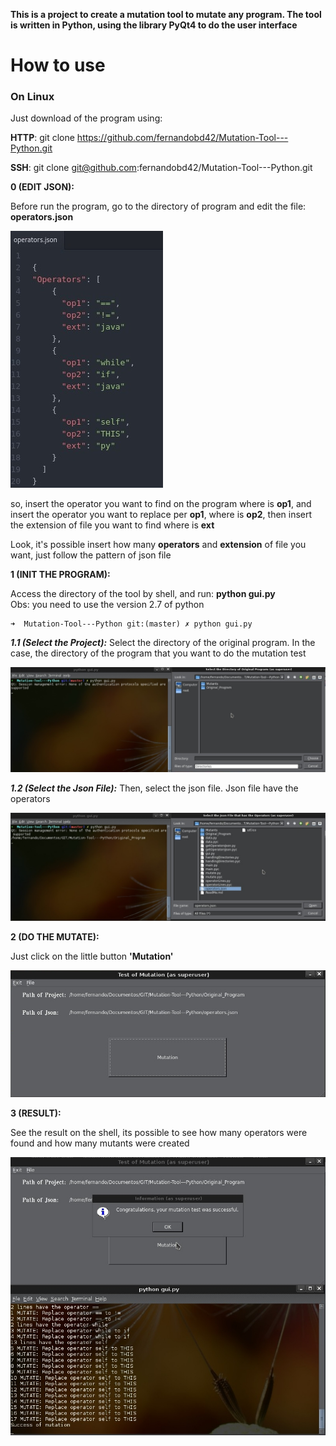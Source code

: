 **This is a project to create a mutation tool to mutate any program. The tool is written in Python, using the library PyQt4 to do the user interface**

# How to use

### On Linux

Just download of the program using:

**HTTP**: git clone https://github.com/fernandobd42/Mutation-Tool---Python.git

**SSH**: git clone git@github.com:fernandobd42/Mutation-Tool---Python.git

**0 (EDIT JSON):**

Before run the program, go to the directory of program and edit the file: <b>operators.json</b>

![Json](https://raw.githubusercontent.com/fernandobd42/images/master/00.PNG)

so, insert the operator you want to find on the program where is <b>op1</b>, and insert the operator you want to replace per <b>op1</b>, where is <b>op2</b>, then insert the extension of file you want to find where is <b>ext</b>

Look, it's possible insert how many <b>operators</b> and <b>extension</b> of file you want, just follow the pattern of json file

**1 (INIT THE PROGRAM):**

Access the directory of the tool by shell, and run: <b>python gui.py</b><br>
Obs: you need to use the version 2.7 of python
```
➜  Mutation-Tool---Python git:(master) ✗ python gui.py
```
***1.1 (Select the Project):*** Select the directory of the original program. In the case, the directory of the program that you want to do the mutation test

![Init](https://raw.githubusercontent.com/fernandobd42/images/master/01.PNG)

***1.2 (Select the Json File):*** Then, select the json file. Json file have the operators

![Init](https://raw.githubusercontent.com/fernandobd42/images/master/02.PNG)

**2 (DO THE MUTATE):**

Just click on the little button <b>'Mutation'</b>

![Insert](https://raw.githubusercontent.com/fernandobd42/images/master/03.PNG)

**3 (RESULT):**

See the result on the shell, its possible to see how many operators were found and how many mutants were created  

![Init](https://raw.githubusercontent.com/fernandobd42/images/master/04.PNG)

